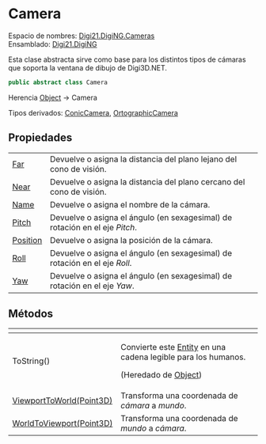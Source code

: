 # Camera

Espacio de nombres: [Digi21.DigiNG.Cameras](../)  
Ensamblado: [Digi21.DigiNG](../../)

Esta clase abstracta sirve como base para los distintos tipos de cámaras que soporta la ventana de dibujo de Digi3D.NET.

```csharp
public abstract class Camera
```

Herencia [Object](https://docs.microsoft.com/en-us/dotnet/api/system.object?view=net-5.0) → Camera

Tipos derivados: [ConicCamera](../coniccamera/), [OrtographicCamera](../ortographiccamera/)

## Propiedades

|  |  |
| :--- | :--- |
| [Far](propiedades/far.md) | Devuelve o asigna la distancia del plano lejano del cono de visión. |
| [Near](propiedades/near.md) | Devuelve o asigna la distancia del plano cercano del cono de visión. |
| [Name](propiedades/name.md) | Devuelve o asigna el nombre de la cámara. |
| [Pitch](propiedades/pitch.md) | Devuelve o asigna el ángulo \(en sexagesimal\) de rotación en el eje _Pitch_. |
| [Position](propiedades/position.md) | Devuelve o asigna la posición de la cámara. |
| [Roll](propiedades/roll.md) | Devuelve o asigna el ángulo \(en sexagesimal\) de rotación en el eje _Roll_. |
| [Yaw](propiedades/yaw.md) | Devuelve o asigna el ángulo \(en sexagesimal\) de rotación en el eje _Yaw_. |

## Métodos

<table>
  <thead>
    <tr>
      <th style="text-align:left"></th>
      <th style="text-align:left"></th>
    </tr>
  </thead>
  <tbody>
    <tr>
      <td style="text-align:left">ToString()</td>
      <td style="text-align:left">
        <p>Convierte este <a href="../../digi21.diging.entities/entity/">Entity</a> en
          una cadena legible para los humanos.</p>
        <p>(Heredado de <a href="https://docs.microsoft.com/en-us/dotnet/api/system.object?view=net-5.0">Object</a>)</p>
      </td>
    </tr>
    <tr>
      <td style="text-align:left"><a href="metodos/viewporttoworld.md">ViewportToWorld(Point3D)</a>
      </td>
      <td style="text-align:left">Transforma una coordenada de <em>c&#xE1;mara</em> a <em>mundo</em>.</td>
    </tr>
    <tr>
      <td style="text-align:left"><a href="metodos/worldtoviewport.md">WorldToViewport(Point3D)</a>
      </td>
      <td style="text-align:left">Transforma una coordenada de <em>mundo</em> a <em>c&#xE1;mara</em>.</td>
    </tr>
  </tbody>
</table>

